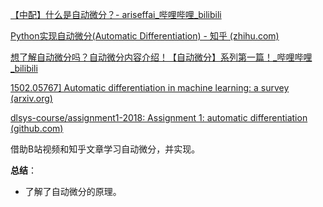 [【中配】什么是自动微分？- ariseffai_哔哩哔哩_bilibili](https://www.bilibili.com/video/BV19C4y1D7b1/?spm_id_from=333.337.search-card.all.click)

[Python实现自动微分(Automatic Differentiation) - 知乎 (zhihu.com)](https://zhuanlan.zhihu.com/p/161635270)

[想了解自动微分吗？自动微分内容介绍！【自动微分】系列第一篇！_哔哩哔哩_bilibili](https://www.bilibili.com/video/BV1FV4y1T7zp?spm_id_from=333.788.videopod.sections&vd_source=13dfbe5ed2deada83969fafa995ccff6)

[1502.05767\] Automatic differentiation in machine learning: a survey (arxiv.org)](https://arxiv.org/abs/1502.05767)

[dlsys-course/assignment1-2018: Assignment 1: automatic differentiation (github.com)](https://github.com/dlsys-course/assignment1-2018)



借助B站视频和知乎文章学习自动微分，并实现。

**总结**：

- 了解了自动微分的原理。